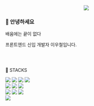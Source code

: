 <div align="center"> 
<img src="https://capsule-render.vercel.app/api?type=cylinder&color=000000&height=150&section=header&text=WOOCHUL_LEE&fontColor=ffffff&fontSize=70&animation=fadeIn&fontAlignY=55&desc=%20&descAlignY=62&descAlign=62">
  </div>
  

<h3>🎉 안녕하세요</h3>
<p>배움에는 끝이 없다 </p>
<p>프론트엔드 신입 개발자 이우철입니다.</p>
<br/>
 <br/>

<p>📌 STACKS</p>
<div>
  
<img src="https://img.shields.io/badge/github-181717?style=for-the-badge&logo=github&logoColor=white">
<img src="https://img.shields.io/badge/VSCode-007ACC?style=for-the-badge&logo=VisualStudioCode&logoColor=white">
<img src="https://img.shields.io/badge/HTML5-E34F26?style=for-the-badge&logo=HTML5&logoColor=white">
<img src="https://img.shields.io/badge/JavaScript-F7DF1E?style=for-the-badge&logo=JavaScript&logoColor=white">
 
</div>
<div>
  <img src="https://img.shields.io/badge/CSS3-1572B6?style=flat-square&logo=CSS3&logoColor=white">
  <img src="https://img.shields.io/badge/styledcomponents-DB7093?style=flat-square&logo=styledcomponents&logoColor=white"/>
  <img src="https://img.shields.io/badge/scss-CC6699?style=flat-square&logo=sass&logoColor=white"/>
</div>
<div>
  <img src="https://img.shields.io/badge/React-61DAFB?style=flat-square&logo=React&logoColor=white"/>
  <img src="https://img.shields.io/badge/Axios-5A29E4?style=flat-square&logo=axios&logoColor=white"/>
  <img src="https://img.shields.io/badge/ReactQuery-FF4154?style=flat-square&logo=reactquery&logoColor=white"/>
</div>
<div>
<img src="https://img.shields.io/badge/typescript-3178C6?style=flat-square&logo=typescript&logoColor=white"/>
</div>
